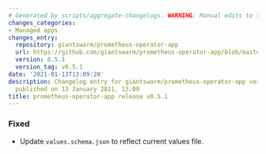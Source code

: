 ```yaml
---
# Generated by scripts/aggregate-changelogs. WARNING: Manual edits to this files will be overwritten.
changes_categories:
- Managed apps
changes_entry:
  repository: giantswarm/prometheus-operator-app
  url: https://github.com/giantswarm/prometheus-operator-app/blob/master/CHANGELOG.md#051---2021-01-13
  version: 0.5.1
  version_tag: v0.5.1
date: '2021-01-13T13:09:20'
description: Changelog entry for giantswarm/prometheus-operator-app version 0.5.1,
  published on 13 January 2021, 13:09
title: prometheus-operator-app release v0.5.1
---
```


### Fixed
- Update `values.schema.json` to reflect current values file.
